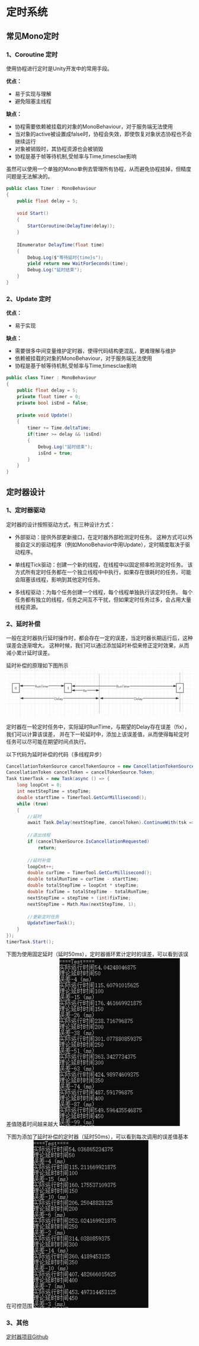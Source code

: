 ﻿定时系统
===
## 常见Mono定时
### 1、Coroutine 定时
使用协程进行定时是Unity开发中的常用手段。

**优点：**
* 易于实现与理解
* 避免阻塞主线程

**缺点：**

* 协程需要依赖被挂载的对象的MonoBehaviour，对于服务端无法使用
* 当对象的active被设置成false时，协程会失效，即使恢复对象状态协程也不会继续运行
* 对象被销毁时，其协程资源也会被销毁
* 协程是基于帧等待机制,受帧率与Time,timesclae影响

虽然可以使用一个单独的Mono单例去管理所有协程，从而避免协程挂掉，但精度问题是无法解决的。

``` csharp
public class Timer : MonoBehaviour
{
    public float delay = 5;
    
    void Start()
    {
        StartCoroutine(DelayTime(delay));
    }

    IEnumerator DelayTime(float time)
    {
        Debug.Log($"等待延时{time}s");
        yield return new WaitForSeconds(time);
        Debug.Log("延时结束");
    }
}
```

### 2、Update 定时
**优点：**
* 易于实现

**缺点：**
* 需要很多中间变量维护定时器，使得代码结构更混乱，更难理解与维护
* 依赖被挂载的对象的MonoBehaviour，对于服务端无法使用
* 协程是基于帧等待机制,受帧率与Time,timesclae影响

``` csharp
public class Timer : MonoBehaviour
{
    public float delay = 5;
    private float timer = 0;
    private bool isEnd = false;

    private void Update()
    {
        timer += Time.deltaTime;
        if(timer >= delay && !isEnd)
        {
            Debug.Log("延时结束");
            isEnd = true;
        }
    }
}
```

## 定时器设计

### 1、定时器驱动
定时器的设计按照驱动方式，有三种设计方式：

* 外部驱动：提供外部更新接口，在定时器外部检测定时任务。
这种方式可以外接自定义的驱动程序（例如MonoBehavior中用Update），定时精度取决于驱动程序。

* 单线程Tick驱动：创建一个新的线程，在线程中以固定频率检测定时任务。
该方式所有定时任务都在一个独立线程中中执行，如果存在很耗时的任务，可能会阻塞该线程，影响到其他定时任务。

* 多线程驱动：为每个任务创建一个线程，每个线程单独执行该定时任务。
每个任务都有独立的线程，任务之间互不干扰，但如果定时任务过多，会占用大量线程资源。

### 2、延时补偿
一般在定时器执行延时操作时，都会存在一定的误差，当定时器长期运行后，这种误差会逐渐增大。
这种时候，我们可以通过添加延时补偿来修正定时效果，从而减小累计延时误差。

延时补偿的原理如下图所示
![延时补偿原理](./res/pic_01.png)

定时器在一轮定时任务中，实际延时RunTime，与期望的Delay存在误差（fix），我们可以计算该误差，
并在下一轮延时中，添加上该误差值，从而使得每轮定时任务可以尽可能在期望时间点执行。

以下代码为延时补偿的代码（多线程异步）
``` csharp
CancellationTokenSource cancelTokenSource = new CancellationTokenSource();
CancellationToken cancelToken = cancelTokenSource.Token;
Task timerTask = new Task(async () => {                
    long loopCnt = 0;
    int nextStepTime = stepTime;
    double startTime = TimerTool.GetCurMillisecond();
    while (true)
    {
        //延时
        await Task.Delay(nextStepTime, cancelToken).ContinueWith(tsk => { });

        //退出线程
        if (cancelTokenSource.IsCancellationRequested)
            return;

        //延时补偿
        loopCnt++;
        double curTime = TimerTool.GetCurMillisecond();
        double totalRunTime = curTime - startTime;
        double totalStepTime = loopCnt * stepTime;
        double fixTime = totalStepTime - totalRunTime;
        nextStepTime = stepTime + (int)fixTime;
        nextStepTime = Math.Max(nextStepTime, 1);

        //更新定时任务
        UpdateTimerTask();
    }
});
timerTask.Start();
```

下图为使用固定延时（延时50ms），定时器循环累计定时的误差，可以看到该误差值随着时间越来越大
![定时器循环累计误差](./res/pic_02.png)

下图为添加了延时补偿的定时器（延时50ms），可以看到每次调用的误差值基本在可控范围
![延时补偿定时器](./res/pic_03.png)

### 3、其他
[定时器项目Github](https://github.com/DarkNest/GWTimer/tree/main)
